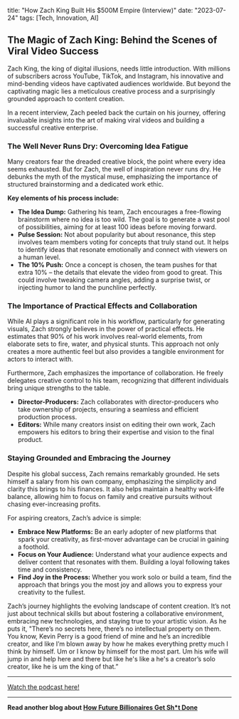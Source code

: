 

title: "How Zach King Built His $500M Empire (Interview)"
date: "2023-07-24"
tags: [Tech, Innovation, AI]


## The Magic of Zach King: Behind the Scenes of Viral Video Success

Zach King, the king of digital illusions, needs little introduction. With millions of subscribers across YouTube, TikTok, and Instagram, his innovative and mind-bending videos have captivated audiences worldwide. But beyond the captivating magic lies a meticulous creative process and a surprisingly grounded approach to content creation. 

In a recent interview, Zach peeled back the curtain on his journey, offering invaluable insights into the art of making viral videos and building a successful creative enterprise.

### The Well Never Runs Dry: Overcoming Idea Fatigue

Many creators fear the dreaded creative block, the point where every idea seems exhausted. But for Zach, the well of inspiration never runs dry. He debunks the myth of the mystical muse, emphasizing the importance of structured brainstorming and a dedicated work ethic.

**Key elements of his process include:**

* **The Idea Dump:** Gathering his team, Zach encourages a free-flowing brainstorm where no idea is too wild. The goal is to generate a vast pool of possibilities, aiming for at least 100 ideas before moving forward.
* **Pulse Session:** Not about popularity but about resonance, this step involves team members voting for concepts that truly stand out. It helps to identify ideas that resonate emotionally and connect with viewers on a human level.
* **The 10% Push:** Once a concept is chosen, the team pushes for that extra 10% –  the details that elevate the video from good to great. This could involve tweaking camera angles, adding a surprise twist, or injecting humor to land the punchline perfectly.

### The Importance of Practical Effects and Collaboration

While AI plays a significant role in his workflow, particularly for generating visuals, Zach strongly believes in the power of practical effects.  He estimates that 90% of his work involves real-world elements, from elaborate sets to fire, water, and physical stunts. This approach not only creates a more authentic feel but also provides a tangible environment for actors to interact with.

Furthermore, Zach emphasizes the importance of collaboration. He freely delegates creative control to his team, recognizing that different individuals bring unique strengths to the table. 

* **Director-Producers:**  Zach collaborates with director-producers who take ownership of projects, ensuring a seamless and efficient production process.
* **Editors:**  While many creators insist on editing their own work, Zach empowers his editors to bring their expertise and vision to the final product.

### Staying Grounded and Embracing the Journey

Despite his global success, Zach remains remarkably grounded.  He sets himself a salary from his own company, emphasizing the simplicity and clarity this brings to his finances. It also helps maintain a healthy work-life balance, allowing him to focus on family and creative pursuits without chasing ever-increasing profits.

For aspiring creators, Zach’s advice is simple:

* **Embrace New Platforms:**  Be an early adopter of new platforms that spark your creativity, as first-mover advantage can be crucial in gaining a foothold.
* **Focus on Your Audience:**  Understand what your audience expects and deliver content that resonates with them. Building a loyal following takes time and consistency.
* **Find Joy in the Process:**  Whether you work solo or build a team, find the approach that brings you the most joy and allows you to express your creativity to the fullest.

Zach’s journey highlights the evolving landscape of content creation. It’s not just about technical skills but about fostering a collaborative environment, embracing new technologies, and staying true to your artistic vision. As he puts it, "There’s no secrets here, there’s no intellectual property on them. You know, Kevin Perry is a good friend of mine and he’s an incredible creator, and like I’m blown away by how he makes everything pretty much I think by himself. Um or I know by himself for the most part. Um his wife will jump in and help here and there but like he's like a he's a creator’s solo creator, like he is um the king of that.”

---

<a href="https://youtube.com/watch?v=xmGO98delaM" target="_blank">Watch the podcast here!</a>


---

**Read another blog about [How Future Billionaires Get Sh*t Done](./20220331-paulgraham-ycombinator)**
